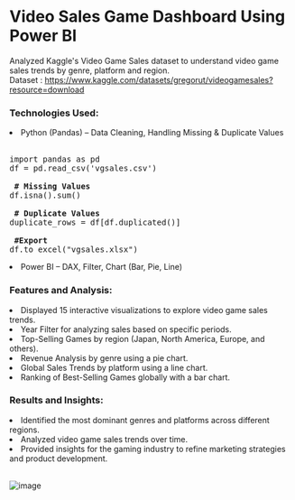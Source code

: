 # Video Sales Game Dashboard Using Power BI

Analyzed Kaggle's Video Game Sales dataset to understand video game sales trends by genre, platform and region. <br>
Dataset : https://www.kaggle.com/datasets/gregorut/videogamesales?resource=download

### Technologies Used:
<li>Python (Pandas) – Data Cleaning, Handling Missing & Duplicate Values</li> <br>


<pre>import pandas as pd 
df = pd.read_csv('vgsales.csv') <br>
<strong> # Missing Values</strong>
df.isna().sum() <br>
<strong> # Duplicate Values</strong>
duplicate_rows = df[df.duplicated()]<br>
<strong> #Export</strong>
df.to_excel("vgsales.xlsx") </pre>

<li>Power BI – DAX, Filter, Chart (Bar, Pie, Line)</li>

### Features and Analysis:
<li>Displayed 15 interactive visualizations to explore video game sales trends.</li>
<li>Year Filter for analyzing sales based on specific periods.</li> 
<li>Top-Selling Games by region (Japan, North America, Europe, and others).</li> 
<li>Revenue Analysis by genre using a pie chart.</li> <li>Global Sales Trends by platform using a line chart.</li> 
<li>Ranking of Best-Selling Games globally with a bar chart.</li>

### Results and Insights:
<li>Identified the most dominant genres and platforms across different regions.</li> 
<li>Analyzed video game sales trends over time.</li> 
<li>Provided insights for the gaming industry to refine marketing strategies and product development.</li>

<br>

![image](https://github.com/user-attachments/assets/2b55fd9e-d48b-4062-9893-2ebbf262c50e)



